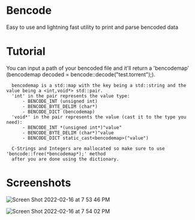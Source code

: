 # Bencode
Easy to use and lightning fast utility to print and parse bencoded data

# Tutorial
You can input a path of your bencoded file and it'll return a 'bencodemap' 
  (bencodemap decoded = bencode::decode("test.torrent");).
  
      bencodemap is a std::map with the key being a std::string and the value being a <int,void*> std::pair.
      'int' in the pair represents the value type:
          - BENCODE_INT (unsigned int)
          - BENCODE_BYTE_DELIM (char*)
          - BENCODE_DICT (bencodemap)
      'void*' in the pair represents the value (cast it to the type you need):
          - BENCODE_INT *(unsigned int*)"value"
          - BENCODE_BYTE_DELIM (char*)"value
          - BENCODE_DICT static_cast<bencodemap>("value")
  
      C-Strings and Integers are mallocated so make sure to use 'bencode::free(*bencodemap*);' method
      after you are done using the dictionary.
  
# Screenshots
![Screen Shot 2022-02-16 at 7 53 46 PM](https://user-images.githubusercontent.com/63203414/154389484-a33b6d96-9f5a-4d65-909a-76fea2de21fd.png)
  
![Screen Shot 2022-02-16 at 7 54 02 PM](https://user-images.githubusercontent.com/63203414/154390840-778c1ba2-7a89-42e7-b1c0-49e12197274a.png)



